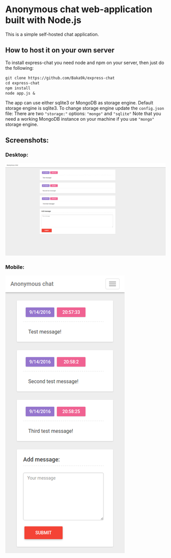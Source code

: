 # Anonymous chat web-application built with Node.js
This is a simple self-hosted chat application.

## How to host it on your own server
To install express-chat you need node and npm on your server, then just do the following:
```
git clone https://github.com/Baka9k/express-chat
cd express-chat
npm install
node app.js &
```
The app can use either sqlite3 or MongoDB as storage engine.
Default storage engine is sqlite3. 
To change storage engine update the `config.json` file: 
There are two `"storage:"` options: `"mongo"` and `"sqlite"` 
Note that you need a working MongoDB instance on your machine if you use `"mongo"` storage engine.

## Screenshots:
### Desktop:
![Screenshot 1](
https://github.com/baka9k/express-chat/raw/master/screenshots/1.png)
### Mobile:
![Screenshot 2](
https://github.com/baka9k/express-chat/raw/master/screenshots/2.png)